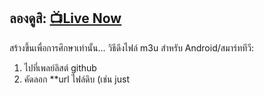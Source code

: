## ลองดูสิ: [📺Live Now](https://playtvthai.github.io/Web-IPTV]/)
สร้างขึ้นเพื่อการศึกษาเท่านั้น...
วิธีดึงไฟล์ m3u
สำหรับ Android/สมาร์ททีวี:
1. ไปที่เพลย์ลิสต์ github
2. คัดลอก **url ไฟล์ดิบ (เช่น just